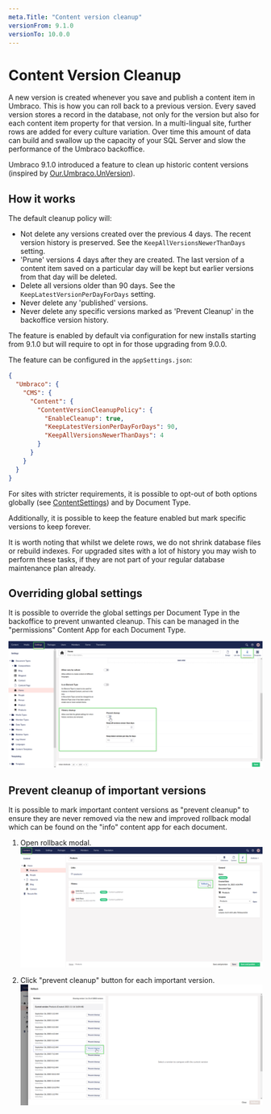```yaml
---
meta.Title: "Content version cleanup"
versionFrom: 9.1.0
versionTo: 10.0.0
---
```


# Content Version Cleanup

A new version is created whenever you save and publish a content item in Umbraco. This is how you can roll back to a previous version. Every saved version stores a record in the database, not only for the version but also for each content item property for that version. In a multi-lingual site, further rows are added for every culture variation. Over time this amount of data can build and swallow up the capacity of your SQL Server and slow the performance of the Umbraco backoffice.

Umbraco 9.1.0 introduced a feature to clean up historic content versions (inspired by [Our.Umbraco.UnVersion](https://our.umbraco.com/packages/website-utilities/unversion/)).

## How it works

The default cleanup policy will:
 - Not delete any versions created over the previous 4 days. The recent version history is preserved. See the `KeepAllVersionsNewerThanDays` setting.
 - 'Prune' versions 4 days after they are created. The last version of a content item saved on a particular day will be kept but earlier versions from that day will be deleted.
 - Delete all versions older than 90 days. See the `KeepLatestVersionPerDayForDays` setting.
 - Never delete any 'published' versions.
 - Never delete any specific versions marked as 'Prevent Cleanup' in the backoffice version history.

The feature is enabled by default via configuration for new installs starting from 9.1.0 but will require to opt in for those upgrading from 9.0.0.

The feature can be configured in the `appSettings.json`:

```json
{
  "Umbraco": {
    "CMS": {
      "Content": {
        "ContentVersionCleanupPolicy": {
          "EnableCleanup": true,
          "KeepLatestVersionPerDayForDays": 90,
          "KeepAllVersionsNewerThanDays": 4
        }
      }
    }
  }
}
```

For sites with stricter requirements, it is possible to opt-out of both options globally 
(see [ContentSettings](/documentation/Reference/Configuration/ContentSettings/index.md#contentversioncleanuppolicy)) and by Document Type.

Additionally, it is possible to keep the feature enabled but mark specific versions to keep forever.

It is worth noting that whilst we delete rows, we do not shrink database files or rebuild indexes. For upgraded sites with a lot
of history you may wish to perform these tasks, if they are not part of your regular database maintenance plan already.

## Overriding global settings

It is possible to override the global settings per Document Type in the backoffice to prevent unwanted cleanup. This can be managed in the "permissions"
Content App for each Document Type.

![Content Version Cleanup - document type overrides](images/per-doctype-override.png)

## Prevent cleanup of important versions

It is possible to mark important content versions as "prevent cleanup" to ensure they are never removed via the new and improved 
rollback modal which can be found on the "info" content app for each document.

1. Open rollback modal.
![Content Version Cleanup - prevent cleanup part 1](images/prevent-cleanup-part-1.png)

1. Click "prevent cleanup" button for each important version.
![Content Version Cleanup - prevent cleanup part 2](images/prevent-cleanup-part-2.png)
